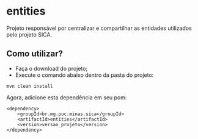 # entities 

Projeto responsável por centralizar e compartilhar as entidades utilizados pelo projeto SICA.

## Como utilizar?
- Faça o download do projeto;
- Execute o comando abaixo dentro da pasta do projeto:

```
mvn clean install
```

Agora, adicione esta dependência em seu pom:

```
<dependency>
	<groupId>br.mg.puc.minas.sica</groupId>
	<artifactId>entities</artifactId>
	<version>versao_projeto</version>
</dependency>
```
